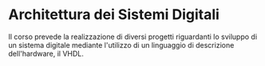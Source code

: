 # Architettura dei Sistemi Digitali
Il corso prevede la realizzazione di diversi progetti riguardanti lo sviluppo di un sistema digitale mediante l'utilizzo di un linguaggio di descrizione dell'hardware, il VHDL.
